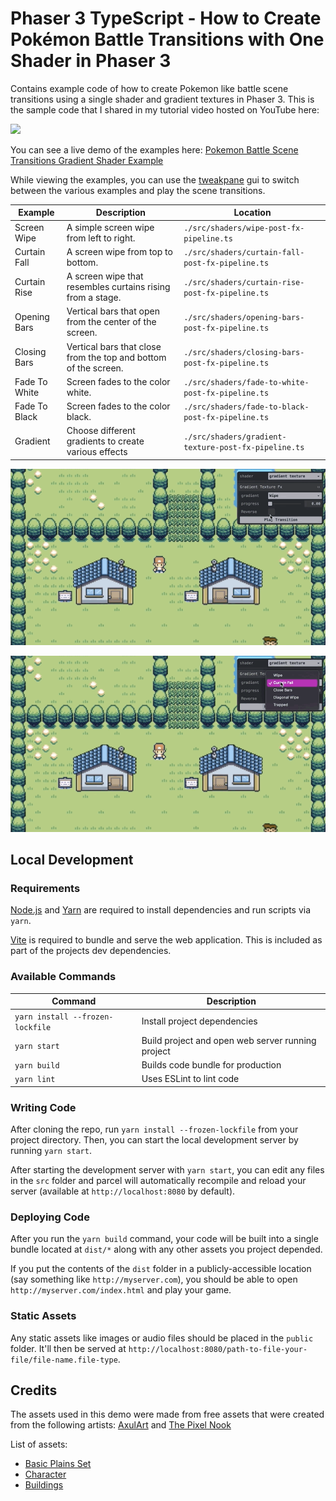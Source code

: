 # Phaser 3 TypeScript - How to Create Pokémon Battle Transitions with One Shader in Phaser 3

Contains example code of how to create Pokemon like battle scene transitions using a single shader and gradient textures in Phaser 3. This is the sample code that I shared in my tutorial video hosted on YouTube here:

[<img src="https://i.ytimg.com/vi/qwtvU0bm7S0/hqdefault.jpg">](https://youtu.be/qwtvU0bm7S0 "How to Create Pokémon Battle Transitions with One Shader in Phaser 3")

You can see a live demo of the examples here: [Pokemon Battle Scene Transitions Gradient Shader Example](https://devshareacademy.github.io/phaser-3-typescript-games-and-examples/examples/shader-battle-scene-transitions-gradient-example/index.html)

While viewing the examples, you can use the [tweakpane](https://tweakpane.github.io/docs/) gui to switch between the various examples and play the scene transitions.

| Example | Description | Location |
|---------|-------------|----------|
| Screen Wipe | A simple screen wipe from left to right. | `./src/shaders/wipe-post-fx-pipeline.ts` |
| Curtain Fall | A screen wipe from top to bottom. | `./src/shaders/curtain-fall-post-fx-pipeline.ts` |
| Curtain Rise | A screen wipe that resembles curtains rising from a stage. | `./src/shaders/curtain-rise-post-fx-pipeline.ts` |
| Opening Bars | Vertical bars that open from the center of the screen. | `./src/shaders/opening-bars-post-fx-pipeline.ts` |
| Closing Bars | Vertical bars that close from the top and bottom of the screen. | `./src/shaders/closing-bars-post-fx-pipeline.ts` |
| Fade To White | Screen fades to the color white. | `./src/shaders/fade-to-white-post-fx-pipeline.ts` |
| Fade To Black | Screen fades to the color black. | `./src/shaders/fade-to-black-post-fx-pipeline.ts` |
| Gradient | Choose different gradients to create various effects | `./src/shaders/gradient-texture-post-fx-pipeline.ts` |

![Shader Examples 1](./docs/example.gif?raw=true)

![Shader Examples 2](./docs/example2.gif?raw=true)

## Local Development

### Requirements

[Node.js](https://nodejs.org) and [Yarn](https://yarnpkg.com/) are required to install dependencies and run scripts via `yarn`.

[Vite](https://vitejs.dev/) is required to bundle and serve the web application. This is included as part of the projects dev dependencies.

### Available Commands

| Command | Description |
|---------|-------------|
| `yarn install --frozen-lockfile` | Install project dependencies |
| `yarn start` | Build project and open web server running project |
| `yarn build` | Builds code bundle for production |
| `yarn lint` | Uses ESLint to lint code |

### Writing Code

After cloning the repo, run `yarn install --frozen-lockfile` from your project directory. Then, you can start the local development
server by running `yarn start`.

After starting the development server with `yarn start`, you can edit any files in the `src` folder
and parcel will automatically recompile and reload your server (available at `http://localhost:8080`
by default).

### Deploying Code

After you run the `yarn build` command, your code will be built into a single bundle located at
`dist/*` along with any other assets you project depended.

If you put the contents of the `dist` folder in a publicly-accessible location (say something like `http://myserver.com`),
you should be able to open `http://myserver.com/index.html` and play your game.

### Static Assets

Any static assets like images or audio files should be placed in the `public` folder. It'll then be served at `http://localhost:8080/path-to-file-your-file/file-name.file-type`.

## Credits

The assets used in this demo were made from free assets that were created from the following artists: [AxulArt](https://axulart.itch.io/) and [The Pixel Nook](https://the-pixel-nook.itch.io)

List of assets:

* [Basic Plains Set](https://axulart.itch.io/axularts-basicplains-tileset-ver2)
* [Character](https://axulart.itch.io/small-8-direction-characters)
* [Buildings](https://the-pixel-nook.itch.io/rpg-building-pack)
